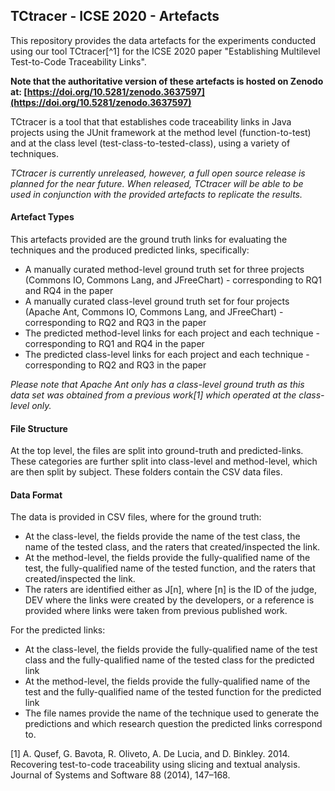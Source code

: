 

## TCtracer - ICSE 2020 - Artefacts
This repository provides the data artefacts for the experiments conducted using our tool TCtracer[^1] for the ICSE 2020 paper "Establishing Multilevel Test-to-Code Traceability Links".

**Note that the authoritative version of these artefacts is hosted on Zenodo at: [https://doi.org/10.5281/zenodo.3637597](https://doi.org/10.5281/zenodo.3637597)**

TCtracer is a tool that that establishes code traceability links in Java projects using the JUnit framework at the method level (function-to-test) and at the class level (test-class-to-tested-class), using a variety of techniques.

*TCtracer is currently unreleased, however, a full open source release is planned for the near future. When released, TCtracer will be able to be used in conjunction with the provided artefacts to replicate the results.*
#### Artefact Types
This artefacts provided are the ground truth links for evaluating the techniques and the produced predicted links, specifically:

 - A manually curated method-level ground truth set for three projects (Commons IO, Commons Lang, and JFreeChart) - corresponding to RQ1 and RQ4 in the paper
 - A manually curated class-level ground truth set for four projects (Apache Ant, Commons IO, Commons Lang, and JFreeChart) - corresponding to RQ2 and RQ3 in the paper
 - The predicted method-level links for each project and each technique - corresponding to RQ1 and RQ4 in the paper
 - The predicted class-level links for each project and each technique - corresponding to RQ2 and RQ3 in the paper

*Please note that Apache Ant only has a class-level ground truth as this data set was obtained from a previous work[1] which operated at the class-level only.*

#### File Structure
At the top level, the files are split into ground-truth and predicted-links. These categories are further split into class-level and method-level, which are then split by subject. These folders contain the CSV data files.

#### Data Format
The data is provided in CSV files, where for the ground truth: 

 - At the class-level, the fields provide the name of the test class, the name of the tested class, and the raters that created/inspected the link.
 - At the method-level, the fields provide the fully-qualified name of the test, the fully-qualified name of the tested function, and the raters that created/inspected the link.
 - The raters are identified either as J[n], where [n] is the ID of the judge, DEV where the links were created by the developers, or a reference is provided where links were taken from previous published work.

For the predicted links:

 - At the class-level, the fields provide the fully-qualified name of the test class and the fully-qualified name of the tested class for the predicted link
 - At the method-level, the fields provide the fully-qualified name of the test and the fully-qualified name of the tested function for the predicted link
 - The file names provide the name of the technique used to generate the predictions and which research question the predicted links correspond to.

[1] A. Qusef, G. Bavota, R. Oliveto, A. De Lucia, and D. Binkley. 2014. Recovering test-to-code traceability using slicing and textual analysis. Journal of Systems and Software 88 (2014), 147–168.